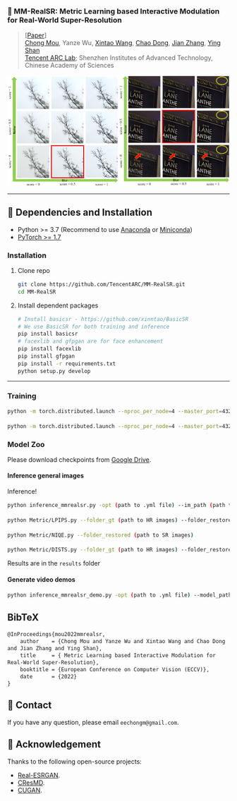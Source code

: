 ### 📖 MM-RealSR: Metric Learning based Interactive Modulation for Real-World Super-Resolution

> [[Paper](https://arxiv.org/abs/2205.05065)]<br>
>[Chong Mou](https://scholar.google.com.hk/citations?user=SYQoDk0AAAAJ&hl=en), Yanze Wu, [Xintao Wang](https://xinntao.github.io/), [Chao Dong](https://scholar.google.com.hk/citations?user=OSDCB0UAAAAJ), [Jian Zhang](https://jianzhang.tech/), [Ying Shan](https://scholar.google.com/citations?user=4oXBp9UAAAAJ&hl=en) <br>
> [Tencent ARC Lab](https://arc.tencent.com/en/ai-demos/imgRestore); Shenzhen Institutes of Advanced Technology, Chinese Academy of Sciences

<p align="center">
  <img src="figs/im_c_real.PNG" width="50%"><img src="figs/im_c_sy.PNG" width="50%">
</p>

---

## 🔧 Dependencies and Installation

- Python >= 3.7 (Recommend to use [Anaconda](https://www.anaconda.com/download/#linux) or [Miniconda](https://docs.conda.io/en/latest/miniconda.html))
- [PyTorch >= 1.7](https://pytorch.org/)

### Installation

1. Clone repo

    ```bash
    git clone https://github.com/TencentARC/MM-RealSR.git
    cd MM-RealSR
    ```

1. Install dependent packages

    ```bash
    # Install basicsr - https://github.com/xinntao/BasicSR
    # We use BasicSR for both training and inference
    pip install basicsr
    # facexlib and gfpgan are for face enhancement
    pip install facexlib
    pip install gfpgan
    pip install -r requirements.txt
    python setup.py develop
    ```

---

### Training

```bash
python -m torch.distributed.launch --nproc_per_node=4 --master_port=4321 mmrealsr/train.py -opt options/MMRealSRNet_x4.yml --launcher pytorch --auto_resume

python -m torch.distributed.launch --nproc_per_node=4 --master_port=4321 mmrealsr/train.py -opt options/MMRealSRGAN_x4.yml --launcher pytorch --auto_resume
```

### Model Zoo

Please download checkpoints from [Google Drive](https://drive.google.com/file/d/10EyZR0SBEXkZIag9rcSgYBupBGllcwdA/view?usp=sharing).


#### Inference general images

Inference!

```bash
python inference_mmrealsr.py -opt (path to .yml file) --im_path (path to LR images) --model_path (path to checkpoint) --res_path (path to save SR images)

python Metric/LPIPS.py --folder_gt (path to HR images) --folder_restored (path to SR images)

python Metric/NIQE.py --folder_restored (path to SR images)

python Metric/DISTS.py --folder_gt (path to HR images) --folder_restored (path to SR images)
```

Results are in the `results` folder

#### Generate video demos

```bash
python inference_mmrealsr_demo.py -opt (path to .yml file) --model_path (path to checkpoint)
```

## BibTeX

    @InProceedings{mou2022mmrealsr,
        author    = {Chong Mou and Yanze Wu and Xintao Wang and Chao Dong and Jian Zhang and Ying Shan},
        title     = { Metric Learning based Interactive Modulation for Real-World Super-Resolution},
        booktitle = {European Conference on Computer Vision (ECCV)},
        date      = {2022}
    }

## 📧 Contact

If you have any question, please email `eechongm@gmail.com`.

## 🤗 Acknowledgement

Thanks to the following open-source projects:

- [Real-ESRGAN](https://github.com/xinntao/Real-ESRGAN).
- [CResMD](https://github.com/hejingwenhejingwen/CResMD).
- [CUGAN](https://github.com/HaomingCai/CUGAN).
